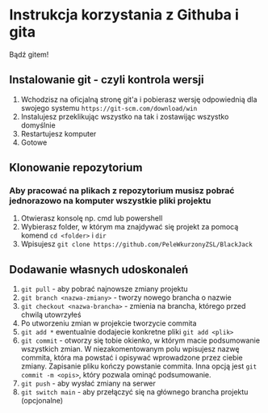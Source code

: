 # Instrukcja korzystania z Githuba i gita
Bądź gitem!

## Instalowanie git - czyli kontrola wersji
1. Wchodzisz na oficjalną stronę git'a i pobierasz wersję odpowiednią dla swojego 
systemu ```https://git-scm.com/download/win```
2. Instalujesz przeklikując wszystko na tak i zostawijąc wszystko domyślnie
3. Restartujesz komputer
4. Gotowe

## Klonowanie repozytorium
### Aby pracować na plikach z repozytorium musisz pobrać jednorazowo na komputer wszystkie pliki projektu

1. Otwierasz konsolę np. cmd lub powershell
2. Wybierasz folder, w którym ma znajdywać się projekt za pomocą komend ```cd <folder>``` i ```dir```
3. Wpisujesz ```git clone https://github.com/PeleWkurzonyZSL/BlackJack```

## Dodawanie własnych udoskonaleń
1.  ```git pull``` - aby pobrać najnowsze zmiany projektu
1. ```git branch <nazwa-zmiany>``` - tworzy nowego brancha o nazwie
2. ```git checkout <nazwa-brancha>``` - zmienia na brancha, którego przed chwilą utowrzyłeś 
3. Po utworzeniu zmian w projekcie tworzycie commita 
4. ```git add *``` ewentualnie dodajecie konkretne pliki ```git add <plik>```
5. ```git commit``` - otworzy się tobie okienko, w którym macie podsumowanie wszystkich zmian. W niezakomentowanym polu wpisujesz nazwę commita, która ma powstać i opisywać wprowadzone przez ciebie zmiany. Zapisanie pliku kończy powstanie commita. Inna opcją jest ```git commit -m <opis>```, który pozwala ominąć podsumowanie.
6. ```git push``` - aby wysłać zmiany na serwer
7. ```git switch main``` - aby przełączyć się na głównego brancha projektu (opcjonalne)
